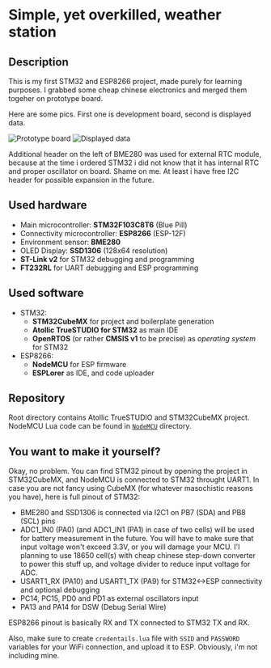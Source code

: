 # Simple, yet overkilled, weather station

## Description

This is my first STM32 and ESP8266 project, made purely for learning purposes. I grabbed some cheap chinese electronics and merged them togeher on prototype board.

Here are some pics. First one is development board, second is displayed data.

![Prototype board](https://i.imgur.com/mzcHs7s.jpg)
![Displayed data](https://i.imgur.com/q38qZAv.jpg)

Additional header on the left of BME280 was used for external RTC module, because at the time i ordered STM32 i did not know that it has internal RTC and proper oscillator on board. Shame on me. At least i have free I2C header for possible expansion in the future.

## Used hardware

* Main microcontroller: **STM32F103C8T6** (Blue Pill)
* Connectivity microcontroller: **ESP8266** (ESP-12F)
* Environment sensor: **BME280**
* OLED Display: **SSD1306** (128x64 resolution)
* **ST-Link v2** for STM32 debugging and programming
* **FT232RL** for UART debugging and ESP programming

## Used software

* STM32:
    * **STM32CubeMX** for project and boilerplate generation
    * **Atollic TrueSTUDIO for STM32** as main IDE
    * **OpenRTOS** (or rather **CMSIS v1** to be precise) as *operating system* for STM32
* ESP8266:
    * **NodeMCU** for ESP firmware
    * **ESPLorer** as IDE, and code uploader

## Repository

Root directory contains Atollic TrueSTUDIO and STM32CubeMX project. NodeMCU Lua code can be found in [`NodeMCU`](./NodeMCU) directory.

## You want to make it yourself?

Okay, no problem. You can find STM32 pinout by opening the project in STM32CubeMX, and NodeMCU is connected to STM32 throught UART1. In case you are not fancy using CubeMX (for whatever masochistic reasons you have), here is full pinout of STM32:

* BME280 and SSD1306 is connected via I2C1 on PB7 (SDA) and PB8 (SCL) pins
* ADC1_IN0 (PA0) (and ADC1_IN1 (PA1) in case of two cells) will be used for battery measurement in the future. You will have to make sure that input voltage won't exceed 3.3V, or you will damage your MCU. I'l planning to use 18650 cell(s) with cheap chinese step-down converter to power this stuff up, and voltage divider to reduce input voltage for ADC.
* USART1_RX (PA10) and USART1_TX (PA9) for STM32<->ESP connectivity and optional debugging
* PC14, PC15, PD0 and PD1 as external oscillators input
* PA13 and PA14 for DSW (Debug Serial Wire)

ESP8266 pinout is basically RX and TX connected to STM32 TX and RX.

Also, make sure to create `credentails.lua` file with `SSID` and `PASSWORD` variables for your WiFi connection, and upload it to ESP. Obviously, i'm not including mine.